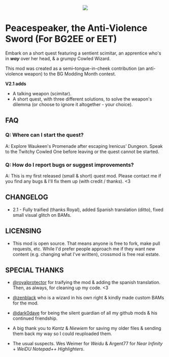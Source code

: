 <p align="center">
  <img src="https://64.media.tumblr.com/bd9f4da650ad915ea07fe619db101e5a/f83467379c46b182-fd/s400x600/a69e6313cbb84f8ebb0408f68b936cdb1d4e2f8d.pnj" />
</p>

# Peacespeaker, the Anti-Violence Sword (For BG2EE or EET)

Embark on a short quest featuring a sentient scimitar, an apprentice who's in ***way*** over her head, & a grumpy Cowled Wizard. 

This mod was created as a semi–tongue-in-cheek contribution (an anti-violence weapon) to the BG Modding Month contest.

**V2.1 adds** 

- A talking weapon (scimitar).
- A short quest, with three different solutions, to solve the weapon's dilemma (or choose to ignore it altogether - your choice). 

## FAQ

### Q: Where can I start the quest?

A: Explore Waukeen's Promenade after escaping Irenicus' Dungeon. Speak to the Twitchy Cowled One before leaving or the quest cannot be started. 

### Q: How do I report bugs or suggest improvements?

A: This is my first released (small & short) quest mod. Please contact me if you find any bugs & I'll fix them up (with credit / thanks). <3

## CHANGELOG

* 2.1 - Fully traified (thanks Royal), added Spanish translation (ditto), fixed small visual glitch on BAMs. 

## LICENSING

* This mod is open source. That means anyone is free to fork, make pull requests, etc. While I'd prefer people approach me if they want new content (e.g. changing what I've written), crossmod is free real estate.

## SPECIAL THANKS

* [@royalprotector](https://github.com/szaumoor) for traifying the mod & adding the spanish translation. Then, as always, for cleaning up my code. <3 

* [@zenblack](https://github.com/zenblack) who is a wizard in his own right & kindly made custom BAMs for the mod.

* [@dark0dave](https://github.com/sdark0dave) for being the silent guardian of all my github mods & his continued friendship. 

* A big thank you to *Kantz* & *Niewiem* for saving my older files & sending them back my way so I could reuploaded them.

* The usual suspects. Wes Weimer for *Weidu* & Argent77 for *Near Infinity* + *WeiDU Notepad++ Highlighters*. 
